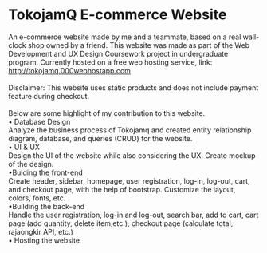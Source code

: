 # TokojamQ E-commerce Website

An e-commerce website made by me and a teammate, based on a real wall-clock shop owned by a friend. This website was made as part of the Web Development and UX Design Coursework project in undergraduate program. Currently hosted on a free web hosting service, link: http://tokojamq.000webhostapp.com
<br />
<br />
Disclaimer: This website uses static products and does not include payment feature during checkout.
<br />
<br />
Below are some highlight of my contribution to this website.<br />
• Database Design<br />
Analyze the business process of Tokojamq and created entity relationship diagram, database, and queries (CRUD) for the website.<br />
• UI & UX<br />
Design the UI of the website while also considering the UX. Create mockup of the design.<br />
•Bulding the front-end<br />
Create header, sidebar, homepage, user registration, log-in, log-out, cart, and checkout page, with the help of bootstrap. Customize the layout, colors, fonts, etc.<br />
•Building the back-end<br />
Handle the user registration, log-in and log-out, search bar, add to cart, cart page (add quantity, delete item,etc.), checkout page (calculate total, rajaongkir API, etc.)<br />
• Hosting the website<br />
